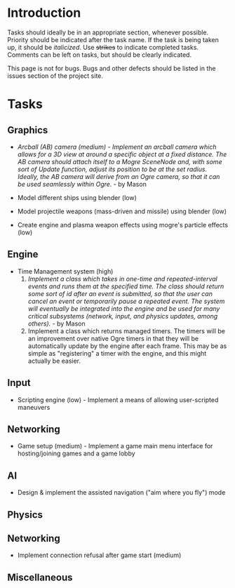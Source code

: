 # Introduction #

Tasks should ideally be in an appropriate section, whenever possible. Priority should be indicated after the task name. If the task is being taken up, it should be _italicized_. Use ~~strikes~~ to indicate completed tasks. Comments can be left on tasks, but should be clearly indicated.

This page is not for bugs. Bugs and other defects should be listed in the issues section of the project site.

# Tasks #

## Graphics ##
  * _Arcball (AB) camera (medium) - Implement an arcball camera which allows for a 3D view at around a specific object at a fixed distance. The AB camera should attach itself to a Mogre SceneNode and, with some sort of Update function, adjust its position to be at the set radius. Ideally, the AB camera will derive from an Ogre camera, so that it can be used seamlessly within Ogre._ - by Mason

  * Model different ships using blender (low)
  * Model projectile weapons (mass-driven and missile) using blender (low)
  * Create engine and plasma weapon effects using mogre's particle effects (low)

## Engine ##
  * Time Management system (high)
    1. _Implement a class which takes in one-time and repeated-interval events and runs them at the specified time. The class should return some sort of id after an event is submitted, so that the user can cancel an event or temporarily pause a repeated event. The system will eventually be integrated into the engine and be used for many critical subsystems (network, input, and physics updates, among others)._ - by Mason
    1. Implement a class which returns managed timers. The timers will be an improvement over native Ogre timers in that they will be automatically update by the engine after each frame. This may be as simple as "registering" a timer with the engine, and this might actually be easier.

## Input ##
  * Scripting engine (low) - Implement a means of allowing user-scripted maneuvers
## Networking ##
  * Game setup (medium) - Implement a game main menu interface for hosting/joining games and a game lobby


## AI ##
  * Design & implement the assisted navigation ("aim where you fly") mode

## Physics ##

## Networking ##
  * Implement connection refusal after game start (medium)

## Miscellaneous ##